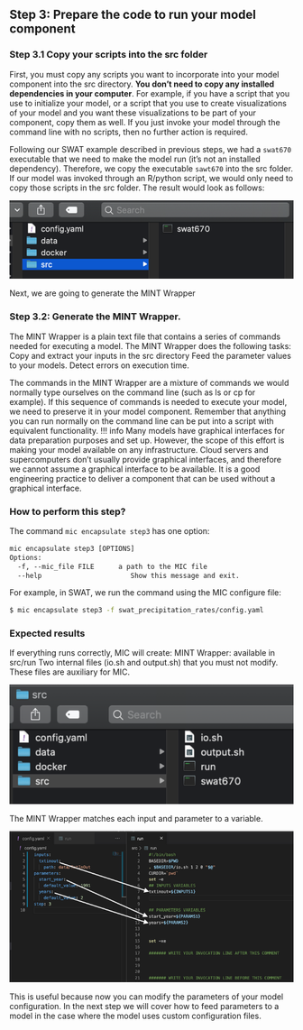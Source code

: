 ## Step 3: Prepare the code to run your model component 

### Step 3.1 Copy your scripts into the src folder

First, you must copy any scripts you want to incorporate into your model component into the src directory. **You don’t need to copy any installed dependencies in your computer**. For example, if you have a script that you use to initialize your model, or a script that you use to create visualizations of your model and you want these visualizations to be part of your component, copy them as well. If you just invoke your model through the command line with no scripts, then no further action is required.

Following our SWAT example described in previous steps, we had a `swat670` executable that we need to make the model run (it’s not an installed dependency). Therefore, we  copy the executable `sawt670` into the src folder. If our model was invoked through an R/python script, we would only need to copy those scripts in the src folder.  The result would look as follows: 

![Diagram](figures/03_01.png)

Next, we are going to generate the MINT Wrapper

### Step 3.2: Generate the MINT Wrapper.

The MINT Wrapper is a plain text file that contains a series of commands needed for executing a model.
The MINT Wrapper does the following tasks:
Copy and extract your inputs in the src directory
Feed the parameter values to your models.
Detect errors on execution time.

The commands in the MINT Wrapper are a mixture of commands we would normally type ourselves on the command line (such as ls or cp for example). If this sequence of commands is needed to execute your model, we need to preserve it in your model component. Remember that anything you can run normally on the command line can be put into a script with equivalent functionality. 
!!! info
    Many models have graphical interfaces for data preparation purposes and set up. However, the scope of this effort is making your model available on any infrastructure. Cloud servers and supercomputers don’t usually provide graphical interfaces, and therefore we cannot assume a graphical interface to be available. It is a good engineering practice to deliver a component that can be used without a graphical interface.

### How to perform this step?

The command `mic encapsulate step3` has one option:


```
mic encapsulate step3 [OPTIONS]
Options:
  -f, --mic_file FILE      a path to the MIC file 
  --help                      Show this message and exit.
```

For example, in SWAT, we run the command using the MIC configure file:

```bash
$ mic encapsulate step3 -f swat_precipitation_rates/config.yaml
```



### Expected results

If everything runs correctly, MIC will create:
MINT Wrapper: available in src/run
Two internal files (io.sh and output.sh) that you must not modify. These files are auxiliary for MIC.

![Diagram](figures/03_02.png)

The MINT Wrapper matches each input and parameter to a variable. 

![Diagram](figures/03_03.png)

This is useful because now you can modify the parameters of your model configuration. In the next step we will cover how to feed parameters to a model in the case where the model uses custom configuration files.

